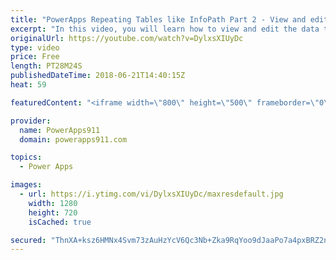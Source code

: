 ```yaml
---
title: "PowerApps Repeating Tables like InfoPath Part 2 - View and edit the data"
excerpt: "In this video, you will learn how to view and edit the data that was entered via the repeating table for this expense report example. You will create cascading galleries to view the data and then use a form to edit the data. There is also a delete button for good measure. Lots of new little tricks here"
originalUrl: https://youtube.com/watch?v=DylxsXIUyDc
type: video
price: Free
length: PT28M24S
publishedDateTime: 2018-06-21T14:40:15Z
heat: 59

featuredContent: "<iframe width=\"800\" height=\"500\" frameborder=\"0\" src=\"https://www.youtube.com/embed/DylxsXIUyDc\" allow=\"accelerometer; autoplay; encrypted-media; gyroscope; picture-in-picture\" allowfullscreen></iframe>"

provider:
  name: PowerApps911
  domain: powerapps911.com

topics:
  - Power Apps

images:
  - url: https://i.ytimg.com/vi/DylxsXIUyDc/maxresdefault.jpg
    width: 1280
    height: 720
    isCached: true

secured: "ThnXA+ksz6HMNx4Svm73zAuHzYcV6Qc3Nb+Zka9RqYoo9dJaaPo7a4pxBRZ2nZ3f+XVfHzWjeSRGuLAJ13Xfp5UIxUXy6VFrL37j2imvw2R1imDhNjH+DBNUtuj9sVivCSRL/C0vaoED+vRT3AP8MtCw7LHz8NlV8hWmy9iXj3gMq9IuEK9fhcusHZz0b0ixw80FPv0QqXS0Zdsh25CT1Mj3aeaYscn4r3LjrqPDLJdbZi6+dZWcETKpnM2e2cb1bUrU1cZ1tKb+G80FdGdMUIOjZj3McXBKSMR3vD5aImohINIMujewALY600w1yyvjIe4oXq5uccRXwxFe6sgXoJ2hRfPea0GS/1FkGkHHXBJ+jn/IXnPrRiF6i9WM4aMj9IL6UpP8tH1JkH7HdQiK8i+K/EXhePpFxrsAjfbHqcU=;FiW6CgylqR/795K0Pwpd3w=="
---
```


